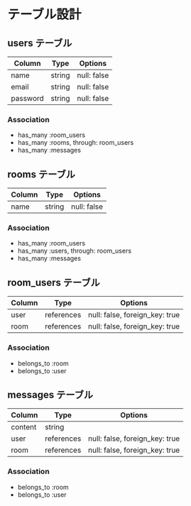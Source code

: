 # テーブル設計

## users テーブル

| Column    | Type    | Options     |
| --------  | ------  | --------    |
| name      | string  | null: false |
| email     | string  | null: false |
| password  | string  | null: false |

### Association

- has_many :room_users
- has_many :rooms, through: room_users
- has_many :messages

## rooms テーブル

|  Column   |  Type   | Options     |
|  ------   | ------  | -------     |
|  name     | string  | null: false |

### Association

- has_many :room_users
- has_many :users, through: room_users
- has_many :messages

## room_users テーブル

| Column | Type       | Options                        |
| ------ | ---------- | ------------------------------ |
| user   | references | null: false, foreign_key: true |
| room   | references | null: false, foreign_key: true |

### Association

- belongs_to :room
- belongs_to :user

## messages テーブル

| Column  | Type       | Options                        |
| ------- | ---------- | ------------------------------ |
| content | string     |                                |
| user    | references | null: false, foreign_key: true |
| room    | references | null: false, foreign_key: true |

### Association

- belongs_to :room
- belongs_to :user
